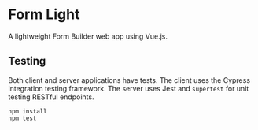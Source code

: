 # Form Light

A lightweight Form Builder web app using Vue.js.

## Testing

Both client and server applications have tests. The client
uses the Cypress integration testing framework. The server
uses Jest and `supertest` for unit testing RESTful endpoints.

```
npm install
npm test
```
